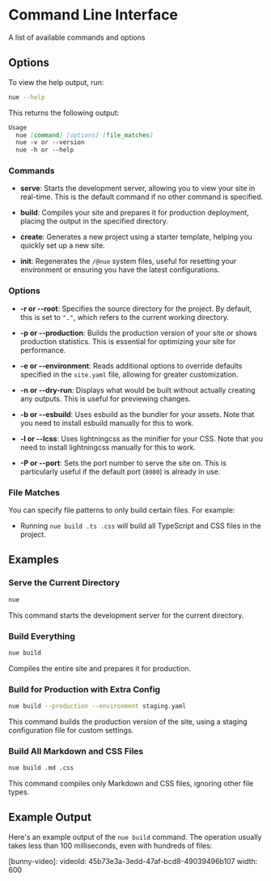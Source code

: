 
# Command Line Interface
A list of available commands and options

## Options
To view the help output, run:

```sh
nue --help
```

This returns the following output:

```md
Usage
  nue [command] [options] [file_matches]
  nue -v or --version
  nue -h or --help
```

### Commands

- **serve**: Starts the development server, allowing you to view your site in real-time. This is the default command if no other command is specified.

- **build**: Compiles your site and prepares it for production deployment, placing the output in the specified directory.

- **create**: Generates a new project using a starter template, helping you quickly set up a new site.

- **init**: Regenerates the `/@nue` system files, useful for resetting your environment or ensuring you have the latest configurations.

### Options

- **-r or --root**: Specifies the source directory for the project. By default, this is set to `"."`, which refers to the current working directory.

- **-p or --production**: Builds the production version of your site or shows production statistics. This is essential for optimizing your site for performance.

- **-e or --environment**: Reads additional options to override defaults specified in the `site.yaml` file, allowing for greater customization.

- **-n or --dry-run**: Displays what would be built without actually creating any outputs. This is useful for previewing changes.

- **-b or --esbuild**: Uses esbuild as the bundler for your assets. Note that you need to install esbuild manually for this to work.

- **-l or --lcss**: Uses lightningcss as the minifier for your CSS. Note that you need to install lightningcss manually for this to work.

- **-P or --port**: Sets the port number to serve the site on. This is particularly useful if the default port (`8080`) is already in use.

### File Matches

You can specify file patterns to only build certain files. For example:
- Running `nue build .ts .css` will build all TypeScript and CSS files in the project.


## Examples

### Serve the Current Directory

```sh
nue
```
This command starts the development server for the current directory.

### Build Everything

```sh
nue build
```
Compiles the entire site and prepares it for production.

### Build for Production with Extra Config

```sh
nue build --production --environment staging.yaml
```
This command builds the production version of the site, using a staging configuration file for custom settings.

### Build All Markdown and CSS Files

```sh
nue build .md .css
```
This command compiles only Markdown and CSS files, ignoring other file types.


## Example Output

Here's an example output of the `nue build` command. The operation usually takes less than 100 milliseconds, even with hundreds of files:

[bunny-video]:
  videoId: 45b73e3a-3edd-47af-bcd8-49039496b107
  width: 600
